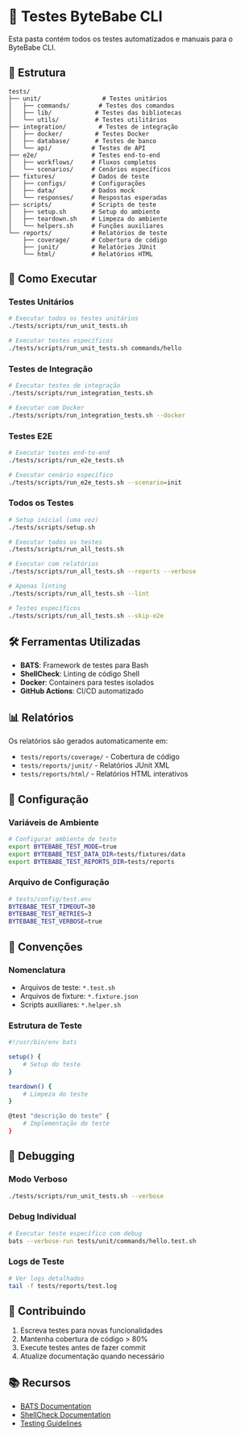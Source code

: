 # 🧪 Testes ByteBabe CLI

Esta pasta contém todos os testes automatizados e manuais para o ByteBabe CLI.

## 📁 Estrutura

```
tests/
├── unit/                 # Testes unitários
│   ├── commands/        # Testes dos comandos
│   ├── lib/            # Testes das bibliotecas
│   └── utils/          # Testes utilitários
├── integration/         # Testes de integração
│   ├── docker/         # Testes Docker
│   ├── database/       # Testes de banco
│   └── api/           # Testes de API
├── e2e/               # Testes end-to-end
│   ├── workflows/     # Fluxos completos
│   └── scenarios/     # Cenários específicos
├── fixtures/          # Dados de teste
│   ├── configs/       # Configurações
│   ├── data/          # Dados mock
│   └── responses/     # Respostas esperadas
├── scripts/           # Scripts de teste
│   ├── setup.sh       # Setup do ambiente
│   ├── teardown.sh    # Limpeza do ambiente
│   └── helpers.sh     # Funções auxiliares
└── reports/           # Relatórios de teste
    ├── coverage/      # Cobertura de código
    ├── junit/         # Relatórios JUnit
    └── html/          # Relatórios HTML
```

## 🚀 Como Executar

### Testes Unitários
```bash
# Executar todos os testes unitários
./tests/scripts/run_unit_tests.sh

# Executar testes específicos
./tests/scripts/run_unit_tests.sh commands/hello
```

### Testes de Integração
```bash
# Executar testes de integração
./tests/scripts/run_integration_tests.sh

# Executar com Docker
./tests/scripts/run_integration_tests.sh --docker
```

### Testes E2E
```bash
# Executar testes end-to-end
./tests/scripts/run_e2e_tests.sh

# Executar cenário específico
./tests/scripts/run_e2e_tests.sh --scenario=init
```

### Todos os Testes
```bash
# Setup inicial (uma vez)
./tests/scripts/setup.sh

# Executar todos os testes
./tests/scripts/run_all_tests.sh

# Executar com relatórios
./tests/scripts/run_all_tests.sh --reports --verbose

# Apenas linting
./tests/scripts/run_all_tests.sh --lint

# Testes específicos
./tests/scripts/run_all_tests.sh --skip-e2e
```

## 🛠️ Ferramentas Utilizadas

- **BATS**: Framework de testes para Bash
- **ShellCheck**: Linting de código Shell
- **Docker**: Containers para testes isolados
- **GitHub Actions**: CI/CD automatizado

## 📊 Relatórios

Os relatórios são gerados automaticamente em:
- `tests/reports/coverage/` - Cobertura de código
- `tests/reports/junit/` - Relatórios JUnit XML
- `tests/reports/html/` - Relatórios HTML interativos

## 🔧 Configuração

### Variáveis de Ambiente
```bash
# Configurar ambiente de teste
export BYTEBABE_TEST_MODE=true
export BYTEBABE_TEST_DATA_DIR=tests/fixtures/data
export BYTEBABE_TEST_REPORTS_DIR=tests/reports
```

### Arquivo de Configuração
```bash
# tests/config/test.env
BYTEBABE_TEST_TIMEOUT=30
BYTEBABE_TEST_RETRIES=3
BYTEBABE_TEST_VERBOSE=true
```

## 📝 Convenções

### Nomenclatura
- Arquivos de teste: `*.test.sh`
- Arquivos de fixture: `*.fixture.json`
- Scripts auxiliares: `*.helper.sh`

### Estrutura de Teste
```bash
#!/usr/bin/env bats

setup() {
    # Setup do teste
}

teardown() {
    # Limpeza do teste
}

@test "descrição do teste" {
    # Implementação do teste
}
```

## 🐛 Debugging

### Modo Verboso
```bash
./tests/scripts/run_unit_tests.sh --verbose
```

### Debug Individual
```bash
# Executar teste específico com debug
bats --verbose-run tests/unit/commands/hello.test.sh
```

### Logs de Teste
```bash
# Ver logs detalhados
tail -f tests/reports/test.log
```

## 🤝 Contribuindo

1. Escreva testes para novas funcionalidades
2. Mantenha cobertura de código > 80%
3. Execute testes antes de fazer commit
4. Atualize documentação quando necessário

## 📚 Recursos

- [BATS Documentation](https://github.com/bats-core/bats-core)
- [ShellCheck Documentation](https://www.shellcheck.net/)
- [Testing Guidelines](../docs/testing-guidelines.html) 